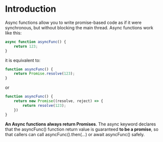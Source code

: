 # Introduction

Async functions allow you to write promise-based code as if it were synchronous, but without blocking the main thread. Async functions work like this:

```js
async function asyncFunc() {
    return 123;
}
```

it is equivalent to:

```js
function asyncFunc() {
    return Promise.resolve(123);
}
```
or

```js
function asyncFunc() {
    return new Promise((resolve, reject) => {
    	return resolve(123);
   	})
}
```

**An Async functions always return Promises**. The async keyword  declares that the asyncFunc() function return value is guaranteed **to be a promise**, so that callers can call asyncFunc().then(...) or await asyncFunc() safely. 
